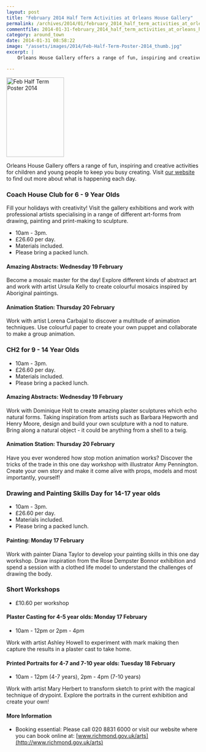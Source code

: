 ```yaml
---
layout: post
title: "February 2014 Half Term Activities at Orleans House Gallery"
permalink: /archives/2014/01/february_2014_half_term_activities_at_orleans_hous.html
commentfile: 2014-01-31-february_2014_half_term_activities_at_orleans_hous
category: around_town
date: 2014-01-31 08:58:22
image: "/assets/images/2014/Feb-Half-Term-Poster-2014_thumb.jpg"
excerpt: |
    Orleans House Gallery offers a range of fun, inspiring and creative activities  for children and young people to keep you busy creating.  Visit <a href="http://www.richmond.gov.uk/home/leisure_and_culture/arts/orleans_house_gallery.htm">our website</a> to find out more about what is happening each day.

---
```


<a href="/assets/images/2014/Feb-Half-Term-Poster-2014.jpg" title="See larger version of - Feb Half Term Poster 2014"><img src="/assets/images/2014/Feb-Half-Term-Poster-2014_thumb.jpg" width="150" height="207" alt="Feb Half Term Poster 2014" class="photo right" /></a>

Orleans House Gallery offers a range of fun, inspiring and creative activities for children and young people to keep you busy creating. Visit [our website](http://www.richmond.gov.uk/home/leisure_and_culture/arts/orleans_house_gallery.htm) to find out more about what is happening each day.

### Coach House Club for 6 - 9 Year Olds

Fill your holidays with creativity! Visit the gallery exhibitions and work with professional artists specialising in a range of different art-forms from drawing, painting and print-making to sculpture.

-   10am - 3pm.
-   £26.60 per day.
-   Materials included.
-   Please bring a packed lunch.

#### Amazing Abstracts: Wednesday 19 February

Become a mosaic master for the day! Explore different kinds of abstract art and work with artist Ursula Kelly to create colourful mosaics inspired by Aboriginal paintings.

#### Animation Station: Thursday 20 February

Work with artist Lorena Carbajal to discover a multitude of animation techniques. Use colourful paper to create your own puppet and collaborate to make a group animation.

### CH2 for 9 - 14 Year Olds

-   10am - 3pm.
-   £26.60 per day.
-   Materials included.
-   Please bring a packed lunch.

#### Amazing Abstracts: Wednesday 19 February

Work with Dominique Holt to create amazing plaster sculptures which echo natural forms. Taking inspiration from artists such as Barbara Hepworth and Henry Moore, design and build your own sculpture with a nod to nature. Bring along a natural object - it could be anything from a shell to a twig.

#### Animation Station: Thursday 20 February

Have you ever wondered how stop motion animation works? Discover the tricks of the trade in this one day workshop with illustrator Amy Pennington. Create your own story and make it come alive with props, models and most importantly, yourself!

### Drawing and Painting Skills Day for 14-17 year olds

-   10am - 3pm.
-   £26.60 per day.
-   Materials included.
-   Please bring a packed lunch.

#### Painting: Monday 17 February

Work with painter Diana Taylor to develop your painting skills in this one day workshop. Draw inspiration from the Rose Dempster Bonnor exhibition and spend a session with a clothed life model to understand the challenges of drawing the body.

### Short Workshops

-   £10.60 per workshop

#### Plaster Casting for 4-5 year olds: Monday 17 February

-   10am - 12pm or 2pm - 4pm

Work with artist Ashley Howell to experiment with mark making then capture the results in a plaster cast to take home.

#### Printed Portraits for 4-7 and 7-10 year olds: Tuesday 18 February

-   10am - 12pm (4-7 years), 2pm - 4pm (7-10 years)

Work with artist Mary Herbert to transform sketch to print with the magical technique of drypoint. Explore the portraits in the current exhibition and create your own!

#### More Information

-   Booking essential: Please call 020 8831 6000 or visit our website where you can book online at: [www.richmond.gov.uk/arts](http://www.richmond.gov.uk/arts)
